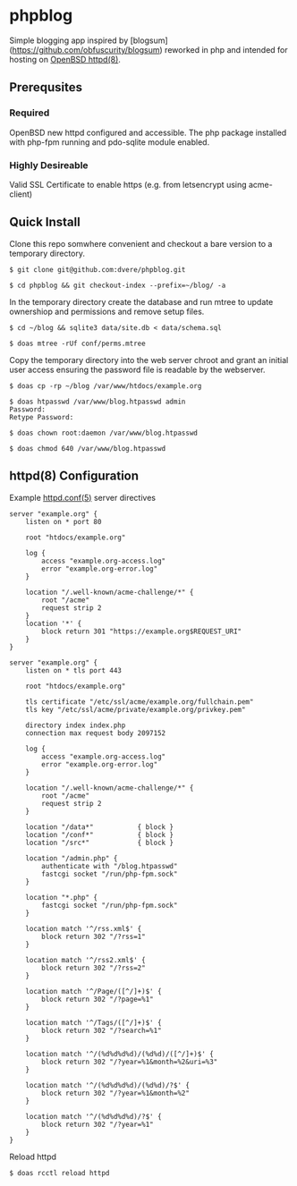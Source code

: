 # phpblog

Simple blogging app inspired by [blogsum] (https://github.com/obfuscurity/blogsum) reworked in php and intended for hosting on [OpenBSD httpd(8)](http://man.openbsd.org/httpd).

## Prerequsites

### Required

OpenBSD new httpd configured and accessible. The php package installed with php-fpm running and pdo-sqlite module enabled.

### Highly Desireable 

Valid SSL Certificate to enable https (e.g. from letsencrypt using acme-client)

## Quick Install

Clone this repo somwhere convenient and checkout a bare version to a temporary directory. 
```
$ git clone git@github.com:dvere/phpblog.git

$ cd phpblog && git checkout-index --prefix=~/blog/ -a  
```

In the temporary directory create the database and run mtree to update ownershiop and permissions and remove setup files.  

```
$ cd ~/blog && sqlite3 data/site.db < data/schema.sql 

$ doas mtree -rUf conf/perms.mtree
```

Copy the temporary directory into the web server chroot and grant an initial user access ensuring the password file is readable by the webserver.

```
$ doas cp -rp ~/blog /var/www/htdocs/example.org

$ doas htpasswd /var/www/blog.htpasswd admin
Password:
Retype Password:

$ doas chown root:daemon /var/www/blog.htpasswd

$ doas chmod 640 /var/www/blog.htpasswd
```

## httpd(8) Configuration

Example [httpd.conf(5)](http://man.openbsd.org/httpd.conf) server directives  

```
server "example.org" {
    listen on * port 80

    root "htdocs/example.org"

    log {
        access "example.org-access.log"
        error "example.org-error.log"
    }

    location "/.well-known/acme-challenge/*" {
        root "/acme"
        request strip 2
    }
    location '*' {
        block return 301 "https://example.org$REQUEST_URI"
    }
}

server "example.org" {
    listen on * tls port 443

    root "htdocs/example.org"

    tls certificate "/etc/ssl/acme/example.org/fullchain.pem"
    tls key "/etc/ssl/acme/private/example.org/privkey.pem"

    directory index index.php
    connection max request body 2097152

    log {
        access "example.org-access.log"
        error "example.org-error.log"
    }

    location "/.well-known/acme-challenge/*" {
        root "/acme"
        request strip 2
    }

    location "/data*"           { block }
    location "/conf*"           { block }
    location "/src*"            { block }

    location "/admin.php" {
        authenticate with "/blog.htpasswd"
        fastcgi socket "/run/php-fpm.sock"
    }

    location "*.php" {
        fastcgi socket "/run/php-fpm.sock"
    }

    location match '^/rss.xml$' {
        block return 302 "/?rss=1"
    }

    location match '^/rss2.xml$' {
        block return 302 "/?rss=2"
    }

    location match '^/Page/([^/]+)$' {
        block return 302 "/?page=%1"
    }

    location match '^/Tags/([^/]+)$' {
        block return 302 "/?search=%1"
    }

    location match '^/(%d%d%d%d)/(%d%d)/([^/]+)$' {
        block return 302 "/?year=%1&month=%2&uri=%3"
    }

    location match '^/(%d%d%d%d)/(%d%d)/?$' {
        block return 302 "/?year=%1&month=%2"
    }

    location match '^/(%d%d%d%d)/?$' {
        block return 302 "/?year=%1"
    }
}
```
 
Reload httpd

```
$ doas rcctl reload httpd
```


